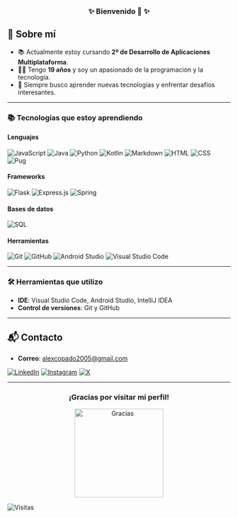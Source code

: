<div align="center">
  <h3>✨ Bienvenido 👋 ✨</h3>
</div>


## 🚀 Sobre mí

- 📚 Actualmente estoy cursando **2º de Desarrollo de Aplicaciones Multiplataforma**.
- 👨‍💻 Tengo **19 años** y soy un apasionado de la programación y la tecnología.
- 🎯 Siempre busco aprender nuevas tecnologías y enfrentar desafíos interesantes.  

---

### 📚 Tecnologías que estoy aprendiendo
#### Lenguajes
![JavaScript](https://img.shields.io/badge/-JavaScript-F7DF1E?style=flat&logo=javascript&logoColor=black) 
![Java](https://img.shields.io/badge/-Java-007396?style=flat&logo=openjdk&logoColor=white)
![Python](https://img.shields.io/badge/Python-3776AB?style=flat&logo=python&logoColor=white)
![Kotlin](https://img.shields.io/badge/-Kotlin-0095D5?style=flat&logo=kotlin&logoColor=white) 
![Markdown](https://img.shields.io/badge/-Markdown-000000?style=flat&logo=markdown&logoColor=white)
![HTML](https://img.shields.io/badge/-HTML-E34F26?style=flat&logo=html5&logoColor=white)
![CSS](https://img.shields.io/badge/-CSS-1572B6?style=flat&logo=css3&logoColor=white) ![Pug](https://img.shields.io/badge/-Pug-A86454?style=flat&logo=pug&logoColor=white)




#### Frameworks
![Flask](https://img.shields.io/badge/-Flask-000000?style=flat&logo=flask&logoColor=white) 
![Express.js](https://img.shields.io/badge/-Express.js-000000?style=flat&logo=express&logoColor=white) ![Spring](https://img.shields.io/badge/-Spring-6DB33F?style=flat&logo=spring&logoColor=white)



#### Bases de datos
![SQL](https://img.shields.io/badge/-SQL-4479A1?style=flat&logo=postgresql&logoColor=white)

#### Herramientas
![Git](https://img.shields.io/badge/-Git-F05032?style=flat&logo=git&logoColor=white)
![GitHub](https://img.shields.io/badge/-GitHub-181717?style=flat&logo=github&logoColor=white)
![Android Studio](https://img.shields.io/badge/-Android%20Studio-3DDC84?style=flat&logo=android-studio&logoColor=white)
![Visual Studio Code](https://img.shields.io/badge/-Visual%20Studio%20Code-007ACC?style=flat&logo=visualstudiocode&logoColor=white)


---

### 🛠️ **Herramientas que utilizo**

- **IDE**: Visual Studio Code, Android Studio, IntelliJ IDEA
- **Control de versiones**: Git y GitHub


---
## 📬 **Contacto**

- **Correo**: [alexcopado2005@gmail.com](mailto:alexcopado2005@gmail.com)
  
[![LinkedIn](https://img.shields.io/badge/-LinkedIn-0077B5?style=flat&logo=linkedin&logoColor=white)](https://www.linkedin.com/in/alexcl885/)
[![Instagram](https://img.shields.io/badge/-Instagram-E4405F?style=flat&logo=instagram&logoColor=white)](https://www.instagram.com/alexcl085/)  [![X](https://img.shields.io/badge/-X-000000?style=flat&logo=x&logoColor=white)](https://twitter.com/ByAlex885)



---

<div align="center">
  <h3>¡Gracias por visitar mi perfil! </h3>
  <img src="https://media.giphy.com/media/LmNwrBhejkK9EFP504/giphy.gif" alt="Gracias" width="200">
</div>

![Visitas](https://komarev.com/ghpvc/?username=alexcl885&color=blue&style=flat)
